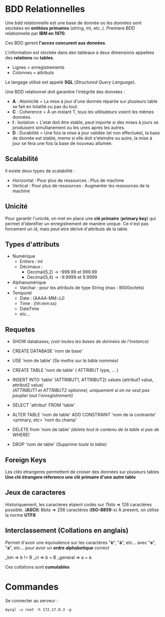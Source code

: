 # BDD Relationnelles

Une bdd relationnelle est une base de donnée où les données sont stockées en **entitées primaires** (string, int, etc..).
Premiere BDD relationnelle par **IBM en 1970**.

Ces BDD gerent **l'acces concurent aux données**.

L'information est stockée dans des tableaux à deux dimensions appelées des **relations** ou **tables**.

- Lignes = enregistrements
- Colonnes = attributs

Le langage utilisé est appelé **SQL** (*Structured Query Language*).

Une BDD relationnel doit garantire l'intégrité des données :

- **A** : Atomicité = La mise à jour d'une donnée répartie sur plusieurs table se fait en totalité ou pas du tout.
- **C** : Coherence = À un instant T, tous les utilisateurs voient les mêmes données.
- **I** : Isolation = L'etat doit être stable, peut importe si des mises à jours se produisent simultanement ou les unes après les autres.
- **D** : Durabilité = Une fois la mise à jour validée (et non effectuée), la base de donnée est stable, meme si elle doit s'eteindre ou autre, la mise à jour se fera une fois la base de nouveau allumée.

## Scalabilité

Il existe deux types de scalabilité :

- Horizontal : Pour plus de ressources : Plus de machine
- Vertical : Pour plus de ressources : Augmenter les ressources de la machine

## Unicité

Pour garantir l'unicité, on met en place une **clé primaire** (**primary key**) qui permet d'identifier un enregistrement de manière unique. 
Ce n'est pas forcement un id, mais peut etre dérivé d'attributs de la table.

## Types d'attributs

- Numérique
    - Entiers : int
    - Décimaux : 
        - Decimal(5,2) -> -999.99 et 999.99
        - Decimal(5,4) -> -9.9999 et 9.9999
- Alphanumérique
    - Varchar : pour les attributs de type String (max : 9000octets)
- Temporel
    - Date : (AAAA-MM-JJ)
    - Time : (hh:mm:ss)
    - DateTime
    - etc...


## Requetes

- SHOW databases; *(voir toutes les bases de données de l'instance)*

- CREATE DATABASE 'nom de base'

- USE 'nom de table' *(Se mettre sur la table nommée)*

- CREATE TABLE 'nom de table' (
    ATTRIBUT type,
    ...
)

- INSERT INTO 'table' (ATTRIBUT1, ATTRIBUT2) values (attribut1 value, attribut2 value)  
*(ATTRIBUT1 et ATTRIBUT2 optionnel, uniquement si on ne veut pas peupler tout l'enregistrement)*

- SELECT 'attribut' FROM 'table'

- ALTER TABLE 'nom de table' ADD CONSTRAINT 'nom de la contrainte' \<primary, etc> 'nom du champ'

- DELETE from 'nom de table' *(delete tout le contenu de la table si pas de WHERE)*

- DROP 'nom de table' *(Supprime toute la table)*

## Foreign Keys

Les clés etrangeres permettent de croiser des données sur plusieurs tables
**Une clé étrangere réference une clé primaire d'une autre table**

## Jeux de caracteres

Historiquement, les caracteres etaient codés sur 7bits => 128 caractères possible. (**ASCII**)
8bits => 256 caractères (**ISO-8859**-x)
À present, on utilise la norme **UTF8**

## Interclassement (Collations en anglais)

Permet d'avoir une équivalence sur les caractères "**è**", "**à**", etc... avec "**e**", "**a**", etc... pour avoir un **ordre alphabetique** correct

_bin => b != B
_ci => b = B
_general => a = à

Ces collations sont **cumulables**

# Commandes

Se connecter au serveur :
```
mysql -u root -h 172.17.0.3 -p
```